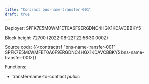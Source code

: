 ```yaml
---
title: "Contract bns-name-transfer-001"
draft: true
---
```

Deployer: SPFK7E5M0WMFET0A6F9ERGDNC4HGX1KDAVCBBKY5


 



Block height: 72700 (2022-08-22T22:56:30.000Z)

Source code: {{<contractref "bns-name-transfer-001" SPFK7E5M0WMFET0A6F9ERGDNC4HGX1KDAVCBBKY5 bns-name-transfer-001>}}

Functions:

* transfer-name-to-contract _public_
